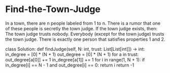 # Find-the-Town-Judge
In a town, there are n people labeled from 1 to n. There is a rumor that one of these people is secretly the town judge.  If the town judge exists, then:  The town judge trusts nobody. Everybody (except for the town judge) trusts the town judge. There is exactly one person that satisfies properties 1 and 2. 


class Solution:
    def findJudge(self, N: int, trust: List[List[int]]) -> int:
        in_degree = [0] * (N + 1)
        out_degree = [0] * (N + 1)
        for a in trust:
            out_degree[a[0]] += 1
            in_degree[a[1]] += 1
        for i in range(1, N + 1):
            if in_degree[i] == N - 1 and out_degree[i] == 0:
                return i
        return -1
